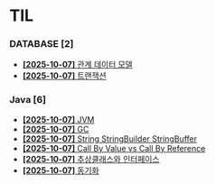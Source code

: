 # TIL
 
### DATABASE [2]
- [**[2025-10-07]**  관계 데이터 모델](https://github.com/A-lass/TIL/blob/main/DATABASE/관계_데이터_모델.md)
- [**[2025-10-07]**  트랜잭션](https://github.com/A-lass/TIL/blob/main/DATABASE/트랜잭션.md)
### Java [6]
- [**[2025-10-07]**  JVM](https://github.com/A-lass/TIL/blob/main/Java/JVM.md)
- [**[2025-10-07]**  GC](https://github.com/A-lass/TIL/blob/main/Java/GC.md)
- [**[2025-10-07]**  String StringBuilder StringBuffer](https://github.com/A-lass/TIL/blob/main/Java/String_StringBuilder_StringBuffer.md)
- [**[2025-10-07]**  Call By Value vs Call By Reference](https://github.com/A-lass/TIL/blob/main/Java/Call_By_Value_vs_Call_By_Reference.md)
- [**[2025-10-07]**  추상클래스와 인터페이스](https://github.com/A-lass/TIL/blob/main/Java/추상클래스와_인터페이스.md)
- [**[2025-10-07]**  동기화](https://github.com/A-lass/TIL/blob/main/Java/동기화.md)
